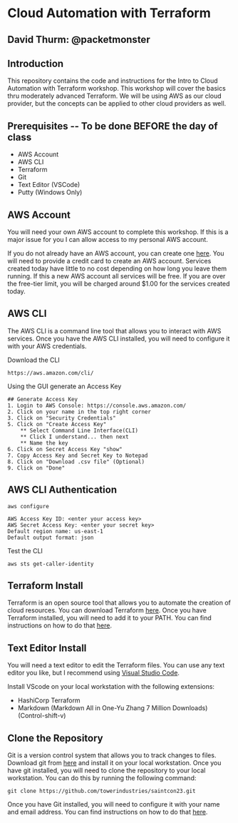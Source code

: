 # Cloud Automation with Terraform
## David Thurm: @packetmonster
## Introduction
This repository contains the code and instructions for the Intro to Cloud Automation with Terraform workshop.  This workshop will cover the basics thru moderately advanced Terraform.  We will be using AWS as our cloud provider, but the concepts can be applied to other cloud providers as well.
 
## Prerequisites -- To be done **BEFORE** the day of class
* AWS Account
* AWS CLI
* Terraform
* Git
* Text Editor (VSCode)
* Putty (Windows Only)

## AWS Account
You will need your own AWS account to complete this workshop.  If this is a major issue for you I can allow access to my personal AWS account.  

If you do not already have an AWS account, you can create one [here](https://aws.amazon.com/premiumsupport/knowledge-center/create-and-activate-aws-account/).  You will need to provide a credit card to create an AWS account.  Services created today have little to no cost depending on how long you leave them running.  If this a new AWS account all services will be free.  If you are over the free-tier limit, you will be charged around $1.00 for the services created today.

## AWS CLI
The AWS CLI is a command line tool that allows you to interact with AWS services.  Once you have the AWS CLI installed, you will need to configure it with your AWS credentials.

Download the CLI
```
https://aws.amazon.com/cli/
```

Using the GUI generate an Access Key
```
## Generate Access Key
1. Login to AWS Console: https://console.aws.amazon.com/
2. Click on your name in the top right corner
3. Click on "Security Credentials"
5. Click on "Create Access Key"
    ** Select Command Line Interface(CLI)
    ** Click I understand... then next
    ** Name the key
6. Click on Secret Access Key "show"
7. Copy Access Key and Secret Key to Notepad
8. Click on "Download .csv file" (Optional)
9. Click on "Done"
```
## AWS CLI Authentication

```
aws configure
```
```
AWS Access Key ID: <enter your access key>
AWS Secret Access Key: <enter your secret key>
Default region name: us-east-1
Default output format: json
```
Test the CLI
```
aws sts get-caller-identity
```
## Terraform Install
Terraform is an open source tool that allows you to automate the creation of cloud resources.  You can download Terraform [here](https://www.terraform.io/downloads.html).  Once you have Terraform installed, you will need to add it to your PATH.  You can find instructions on how to do that [here](https://stackoverflow.com/questions/14637979/how-to-permanently-set-path-on-linux-unix).

## Text Editor Install
You will need a text editor to edit the Terraform files.  You can use any text editor you like, but I recommend using [Visual Studio Code](https://code.visualstudio.com/).

Install VScode on your local workstation with the following extensions:
* HashiCorp Terraform
* Markdown (Markdown All in One-Yu Zhang 7 Million Downloads)(Control-shift-v)
  
## Clone the Repository
Git is a version control system that allows you to track changes to files.  Download git from [here](https://git-scm.com/downloads) and install it on your local workstation.  Once you have git installed, you will need to clone the repository to your local workstation.  You can do this by running the following command:
```
git clone https://github.com/towerindustries/saintcon23.git
```
Once you have Git installed, you will need to configure it with your name and email address.  You can find instructions on how to do that [here](https://git-scm.com/book/en/v2/Getting-Started-First-Time-Git-Setup).

